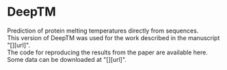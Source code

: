# DeepTM
Prediction of protein melting temperatures directly from sequences.  
This version of DeepTM was used for the work described in the manuscript "[][url]".  
The code for reproducing the results from the paper are available here. Some data can be downloaded at "[][url]".  
